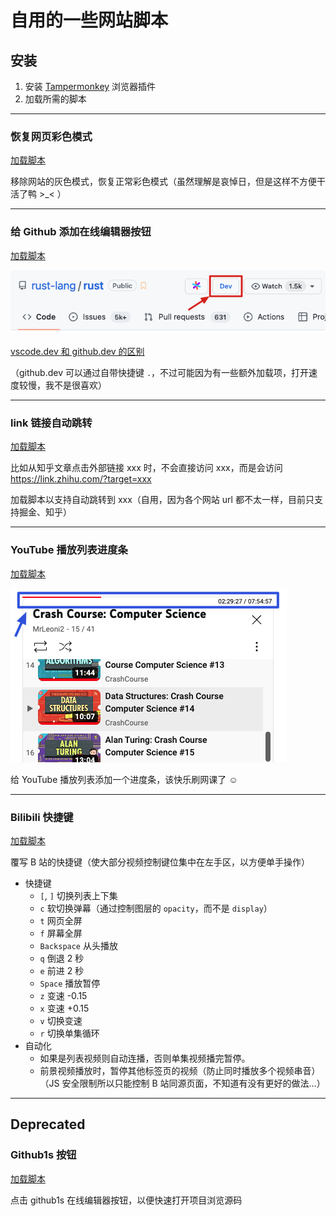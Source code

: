 # 自用的一些网站脚本

## 安装

1. 安装 [Tampermonkey](https://www.tampermonkey.net/) 浏览器插件
2. 加载所需的脚本

---

### 恢复网页彩色模式

[加载脚本](https://raw.githubusercontent.com/seognil/my-web-user-scripts/master/src/remove-grayscale.user.js)

移除网站的灰色模式，恢复正常彩色模式（虽然理解是哀悼日，但是这样不方便干活了鸭 >\_< ）

---

### 给 Github 添加在线编辑器按钮

[加载脚本](https://raw.githubusercontent.com/seognil/my-web-user-scripts/master/src/github-vscode-button.user.js)

![github vscode button](./images/github-vscode-button.png)

[vscode.dev 和 github.dev 的区别](https://code.visualstudio.com/blogs/2021/10/20/vscode-dev#_github)

（github.dev 可以通过自带快捷键 `.`，不过可能因为有一些额外加载项，打开速度较慢，我不是很喜欢）

---

### link 链接自动跳转

[加载脚本](https://raw.githubusercontent.com/seognil/my-web-user-scripts/master/src/autojump.user.js)

比如从知乎文章点击外部链接 xxx 时，不会直接访问 xxx，而是会访问 https://link.zhihu.com/?target=xxx

加载脚本以支持自动跳转到 xxx（自用，因为各个网站 url 都不太一样，目前只支持掘金、知乎）

---

### YouTube 播放列表进度条

[加载脚本](https://raw.githubusercontent.com/seognil/my-web-user-scripts/master/src/youtube-playlist-timer.user.js)

![YouTube Playlist Timer](./images/youtube-playlist-timer.png)

给 YouTube 播放列表添加一个进度条，该快乐刷网课了 ☺

---

### Bilibili 快捷键

[加载脚本](https://raw.githubusercontent.com/seognil/my-web-user-scripts/master/src/bilibili-enhanced.user.js)

覆写 B 站的快捷键（使大部分视频控制键位集中在左手区，以方便单手操作）

- 快捷键
  - `[`, `]` 切换列表上下集
  - `c` 软切换弹幕（通过控制图层的 `opacity`，而不是 `display`）
  - `t` 网页全屏
  - `f` 屏幕全屏
  - `Backspace` 从头播放
  - `q` 倒退 2 秒
  - `e` 前进 2 秒
  - `Space` 播放暂停
  - `z` 变速 -0.15
  - `x` 变速 +0.15
  - `v` 切换变速
  - `r` 切换单集循环
- 自动化
  - 如果是列表视频则自动连播，否则单集视频播完暂停。
  - 前景视频播放时，暂停其他标签页的视频（防止同时播放多个视频串音）（JS 安全限制所以只能控制 B 站同源页面，不知道有没有更好的做法…）

---

## Deprecated

### Github1s 按钮

[加载脚本](https://raw.githubusercontent.com/seognil/my-web-user-scripts/master/src/github1s-button.user.js)

点击 github1s 在线编辑器按钮，以便快速打开项目浏览源码
